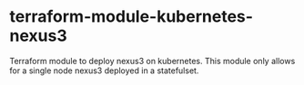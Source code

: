# terraform-module-kubernetes-nexus3

Terraform module to deploy nexus3 on kubernetes. This module only allows for a single node nexus3 deployed in a statefulset.

<!-- BEGINNING OF PRE-COMMIT-TERRAFORM DOCS HOOK -->
<!-- END OF PRE-COMMIT-TERRAFORM DOCS HOOK -->
